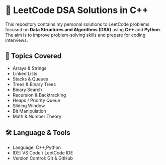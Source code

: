 # 🚀 LeetCode DSA Solutions in C++

This repository contains my personal solutions to LeetCode problems focused on **Data Structures and Algorithms (DSA)** using **C++** and **Python**. The aim is to improve problem-solving skills and prepare for coding interviews.

## 🧠 Topics Covered

- Arrays & Strings
- Linked Lists
- Stacks & Queues
- Trees & Binary Trees
- Binary Search
- Recursion & Backtracking
- Heaps / Priority Queue
- Sliding Window
- Bit Manipulation
- Math & Number Theory

## 🛠️ Language & Tools

- Language: C++,Python
- IDE: VS Code / LeetCode IDE
- Version Control: Git & GitHub


